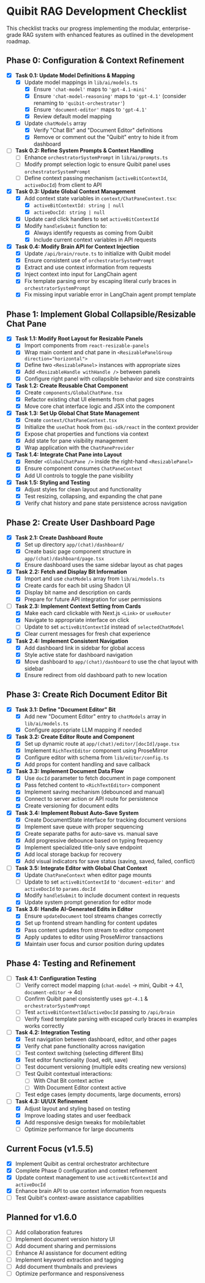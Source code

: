 # Quibit RAG Development Checklist

This checklist tracks our progress implementing the modular, enterprise-grade RAG system with enhanced features as outlined in the development roadmap.

## Phase 0: Configuration & Context Refinement
- [x] **Task 0.1: Update Model Definitions & Mapping**
  - [x] Update model mappings in `lib/ai/models.ts`
    - [x] Ensure `'chat-model'` maps to `'gpt-4.1-mini'`
    - [x] Ensure `'chat-model-reasoning'` maps to `'gpt-4.1'` (consider renaming to `'quibit-orchestrator'`)
    - [x] Ensure `'document-editor'` maps to `'gpt-4.1'`
    - [x] Review default model mapping
  - [x] Update `chatModels` array
    - [x] Verify "Chat Bit" and "Document Editor" definitions
    - [x] Remove or comment out the "Quibit" entry to hide it from dashboard

- [ ] **Task 0.2: Refine System Prompts & Context Handling**
  - [ ] Enhance `orchestratorSystemPrompt` in `lib/ai/prompts.ts`
  - [ ] Modify prompt selection logic to ensure Quibit panel uses `orchestratorSystemPrompt`
  - [ ] Define context passing mechanism (`activeBitContextId`, `activeDocId`) from client to API

- [x] **Task 0.3: Update Global Context Management**
  - [x] Add context state variables in `context/ChatPaneContext.tsx`:
    - [x] `activeBitContextId: string | null`
    - [x] `activeDocId: string | null`
  - [x] Update card click handlers to set `activeBitContextId`
  - [x] Modify `handleSubmit` function to:
    - [x] Always identify requests as coming from Quibit
    - [x] Include current context variables in API requests

- [x] **Task 0.4: Modify Brain API for Context Injection**
  - [x] Update `/api/brain/route.ts` to initialize with Quibit model
  - [x] Ensure consistent use of `orchestratorSystemPrompt`
  - [x] Extract and use context information from requests
  - [x] Inject context into input for LangChain agent
  - [x] Fix template parsing error by escaping literal curly braces in `orchestratorSystemPrompt`
  - [x] Fix missing input variable error in LangChain agent prompt template

## Phase 1: Implement Global Collapsible/Resizable Chat Pane
- [x] **Task 1.1: Modify Root Layout for Resizable Panels**
  - [x] Import components from `react-resizable-panels`
  - [x] Wrap main content and chat pane in `<ResizablePanelGroup direction="horizontal">`
  - [x] Define two `<ResizablePanel>` instances with appropriate sizes
  - [x] Add `<ResizableHandle withHandle />` between panels
  - [x] Configure right panel with collapsible behavior and size constraints

- [x] **Task 1.2: Create Reusable Chat Component**
  - [x] Create `components/GlobalChatPane.tsx`
  - [x] Refactor existing chat UI elements from chat pages
  - [x] Move core chat interface logic and JSX into the component

- [x] **Task 1.3: Set Up Global Chat State Management**
  - [x] Create `context/ChatPaneContext.tsx`
  - [x] Initialize the `useChat` hook from `@ai-sdk/react` in the context provider
  - [x] Expose chat properties and functions via context
  - [x] Add state for pane visibility management
  - [x] Wrap application with the `ChatPaneProvider`

- [x] **Task 1.4: Integrate Chat Pane into Layout**
  - [x] Render `<GlobalChatPane />` inside the right-hand `<ResizablePanel>`
  - [x] Ensure component consumes `ChatPaneContext`
  - [x] Add UI controls to toggle the pane visibility

- [x] **Task 1.5: Styling and Testing**
  - [x] Adjust styles for clean layout and functionality
  - [x] Test resizing, collapsing, and expanding the chat pane
  - [x] Verify chat history and pane state persistence across navigation

## Phase 2: Create User Dashboard Page
- [x] **Task 2.1: Create Dashboard Route**
  - [x] Set up directory `app/(chat)/dashboard/`
  - [x] Create basic page component structure in `app/(chat)/dashboard/page.tsx`
  - [x] Ensure dashboard uses the same sidebar layout as chat pages

- [x] **Task 2.2: Fetch and Display Bit Information**
  - [x] Import and use `chatModels` array from `lib/ai/models.ts`
  - [x] Create cards for each bit using Shadcn UI
  - [x] Display bit name and description on cards
  - [x] Prepare for future API integration for user permissions

- [ ] **Task 2.3: Implement Context Setting from Cards**
  - [x] Make each card clickable with Next.js `<Link>` or `useRouter`
  - [x] Navigate to appropriate interface on click
  - [ ] Update to set `activeBitContextId` instead of `selectedChatModel`
  - [x] Clear current messages for fresh chat experience

- [x] **Task 2.4: Implement Consistent Navigation**
  - [x] Add dashboard link in sidebar for global access
  - [x] Style active state for dashboard navigation
  - [x] Move dashboard to `app/(chat)/dashboard` to use the chat layout with sidebar
  - [x] Ensure redirect from old dashboard path to new location

## Phase 3: Create Rich Document Editor Bit
- [x] **Task 3.1: Define "Document Editor" Bit**
  - [x] Add new "Document Editor" entry to `chatModels` array in `lib/ai/models.ts`
  - [x] Configure appropriate LLM mapping if needed

- [x] **Task 3.2: Create Editor Route and Component**
  - [x] Set up dynamic route at `app/(chat)/editor/[docId]/page.tsx`
  - [x] Implement `RichTextEditor` component using ProseMirror
  - [x] Configure editor with schema from `lib/editor/config.ts`
  - [x] Add props for content handling and save callback

- [x] **Task 3.3: Implement Document Data Flow**
  - [x] Use `docId` parameter to fetch document in page component
  - [x] Pass fetched content to `<RichTextEditor>` component
  - [x] Implement saving mechanism (debounced and manual)
  - [x] Connect to server action or API route for persistence
  - [x] Create versioning for document edits

- [x] **Task 3.4: Implement Robust Auto-Save System**
  - [x] Create DocumentState interface for tracking document versions
  - [x] Implement save queue with proper sequencing
  - [x] Create separate paths for auto-save vs. manual save
  - [x] Add progressive debounce based on typing frequency
  - [x] Implement specialized title-only save endpoint
  - [x] Add local storage backup for recovery
  - [x] Add visual indicators for save status (saving, saved, failed, conflict)

- [ ] **Task 3.5: Integrate Editor with Global Chat Context**
  - [x] Update `ChatPaneContext` when editor page mounts
  - [ ] Update to set `activeBitContextId` to `'document-editor'` and `activeDocId` to `params.docId`
  - [x] Modify `handleSubmit` to include document context in requests
  - [x] Update system prompt generation for editor mode

- [x] **Task 3.6: Handle AI-Generated Edits in Editor**
  - [x] Ensure `updateDocument` tool streams changes correctly
  - [x] Set up frontend stream handling for content updates
  - [x] Pass content updates from stream to editor component
  - [x] Apply updates to editor using ProseMirror transactions
  - [x] Maintain user focus and cursor position during updates

## Phase 4: Testing and Refinement
- [ ] **Task 4.1: Configuration Testing**
  - [ ] Verify correct model mapping (`chat-model` → mini, Quibit → 4.1, `document-editor` → 4o)
  - [ ] Confirm Quibit panel consistently uses `gpt-4.1` & `orchestratorSystemPrompt`
  - [ ] Test `activeBitContextId`/`activeDocId` passing to `/api/brain`
  - [ ] Verify fixed template parsing with escaped curly braces in examples works correctly

- [ ] **Task 4.2: Integration Testing**
  - [x] Test navigation between dashboard, editor, and other pages
  - [x] Verify chat pane functionality across navigation
  - [ ] Test context switching (selecting different Bits)
  - [x] Test editor functionality (load, edit, save)
  - [ ] Test document versioning (multiple edits creating new versions)
  - [ ] Test Quibit contextual interactions:
    - [ ] With Chat Bit context active
    - [ ] With Document Editor context active
  - [ ] Test edge cases (empty documents, large documents, errors)

- [ ] **Task 4.3: UI/UX Refinement**
  - [x] Adjust layout and styling based on testing
  - [x] Improve loading states and user feedback
  - [x] Add responsive design tweaks for mobile/tablet
  - [ ] Optimize performance for large documents

## Current Focus (v1.5.5)
- [x] Implement Quibit as central orchestrator architecture 
- [x] Complete Phase 0 configuration and context refinement
- [x] Update context management to use `activeBitContextId` and `activeDocId`
- [x] Enhance brain API to use context information from requests
- [ ] Test Quibit's context-aware assistance capabilities

## Planned for v1.6.0
- [ ] Add collaboration features
- [ ] Implement document version history UI
- [ ] Add document sharing and permissions
- [ ] Enhance AI assistance for document editing
- [ ] Implement keyword extraction and tagging
- [ ] Add document thumbnails and previews
- [ ] Optimize performance and responsiveness 